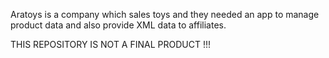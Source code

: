 Aratoys is a company which sales toys and they needed an app to manage product data and also provide XML data to affiliates.

THIS REPOSITORY IS NOT A FINAL PRODUCT !!!

